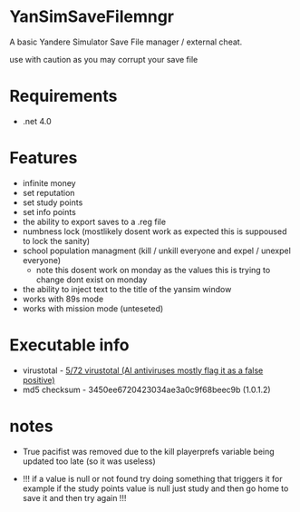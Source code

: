 # YanSimSaveFilemngr
A basic Yandere Simulator Save File manager / external cheat.

use with caution as you may corrupt your save file

# Requirements 
* .net 4.0

# Features

* infinite money
* set reputation
* set study points
* set info points
* the ability to export saves to a .reg file
* numbness lock (mostlikely dosent work as expected this is suppoused to lock the sanity)
* school population managment (kill / unkill everyone and expel / unexpel everyone)
  - note this dosent work on monday as the values this is trying to change dont exist on monday
* the ability to inject text to the title of the yansim window
* works with 89s mode
* works with mission mode (unteseted)

# Executable info

* virustotal - <a href="https://www.virustotal.com/gui/file/9aec5f2cf6add717e2c5c528cf0edb934f3b4fc8cecf55049afad8d4ca91c677?nocache=1">5/72 virustotal (AI antiviruses mostly flag it as a false positive)</a>
* md5 checksum - 3450ee6720423034ae3a0c9f68beec9b (1.0.1.2)

# notes

* True pacifist was removed due to the kill playerprefs variable being updated too late (so it was useless)

* !!! if a value is null or not found try doing something that triggers it for example if the study points value is null just study and then go home to save it and then try again !!!
